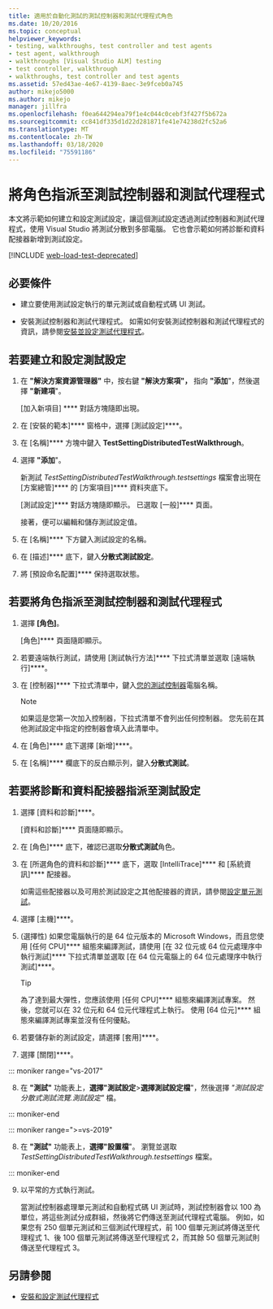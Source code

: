 ```yaml
---
title: 適用於自動化測試的測試控制器和測試代理程式角色
ms.date: 10/20/2016
ms.topic: conceptual
helpviewer_keywords:
- testing, walkthroughs, test controller and test agents
- test agent, walkthrough
- walkthroughs [Visual Studio ALM] testing
- test controller, walkthrough
- walkthroughs, test controller and test agents
ms.assetid: 57ed43ae-4e67-4139-8aec-3e9fceb0a745
author: mikejo5000
ms.author: mikejo
manager: jillfra
ms.openlocfilehash: f0ea644294ea79f1e4c044c0cebf3f427f5b672a
ms.sourcegitcommit: cc841df335d1d22d281871fe41e74238d2fc52a6
ms.translationtype: MT
ms.contentlocale: zh-TW
ms.lasthandoff: 03/18/2020
ms.locfileid: "75591186"
---
```

# <a name="assign-roles-to-a-test-controller-and-test-agent"></a>將角色指派至測試控制器和測試代理程式

本文將示範如何建立和設定測試設定，讓這個測試設定透過測試控制器和測試代理程式，使用 Visual Studio 將測試分散到多部電腦。 它也會示範如何將診斷和資料配接器新增到測試設定。

[!INCLUDE [web-load-test-deprecated](includes/web-load-test-deprecated.md)]

## <a name="prerequisites"></a>必要條件

- 建立要使用測試設定執行的單元測試或自動程式碼 UI 測試。

- 安裝測試控制器和測試代理程式。 如需如何安裝測試控制器和測試代理程式的資訊，請參閱[安裝並設定測試代理程式](../test/lab-management/install-configure-test-agents.md)。

## <a name="to-create-and-configure-a-test-setting"></a>若要建立和設定測試設定

1. 在 **"解決方案資源管理器"** 中，按右鍵 **"解決方案項"，** 指向 **"添加**"，然後選擇 **"新建項**"。

     [加入新項目] **** 對話方塊隨即出現。

2. 在 [安裝的範本]**** 窗格中，選擇 [測試設定]****。

3. 在 [名稱]**** 方塊中鍵入 **TestSettingDistributedTestWalkthrough**。

4. 選擇 **"添加**"。

     新測試 *TestSettingDistributedTestWalkthrough.testsettings* 檔案會出現在 [方案總管]**** 的 [方案項目]**** 資料夾底下。

     [測試設定]**** 對話方塊隨即顯示。 已選取 [一般]**** 頁面。

     接著，便可以編輯和儲存測試設定值。

5. 在 [名稱]**** 下方鍵入測試設定的名稱。

6. 在 [描述]**** 底下，鍵入**分散式測試設定**。

7. 將 [預設命名配置]**** 保持選取狀態。

## <a name="to-assign-roles-to-a-test-controller-and-test-agents"></a>若要將角色指派至測試控制器和測試代理程式

1. 選擇 **[角色]**。

     [角色]**** 頁面隨即顯示。

2. 若要遠端執行測試，請使用 [測試執行方法]**** 下拉式清單並選取 [遠端執行]****。

3. 在 [控制器]**** 下拉式清單中，鍵入[您的測試控制器](../test/lab-management/install-configure-test-agents.md)電腦名稱。

    > [!NOTE]
    > 如果這是您第一次加入控制器，下拉式清單不會列出任何控制器。 您先前在其他測試設定中指定的控制器會填入此清單中。

4. 在 [角色]**** 底下選擇 [新增]****。

5. 在 [名稱]**** 欄底下的反白顯示列，鍵入**分散式測試**。

## <a name="to-assign-a-diagnostic-and-data-adapter-to-your-test-setting"></a>若要將診斷和資料配接器指派至測試設定

1. 選擇 [資料和診斷]****。

     [資料和診斷]**** 頁面隨即顯示。

2. 在 [角色]**** 底下，確認已選取**分散式測試**角色。

3. 在 [所選角色的資料和診斷]**** 底下，選取 [IntelliTrace]**** 和 [系統資訊]**** 配接器。

     如需這些配接器以及可用於測試設定之其他配接器的資訊，請參閱[設定單元測試](../test/configure-unit-tests-by-using-a-dot-runsettings-file.md)。

4. 選擇 [主機]****。

5. (選擇性) 如果您電腦執行的是 64 位元版本的 Microsoft Windows，而且您使用 [任何 CPU]**** 組態來編譯測試，請使用 [在 32 位元或 64 位元處理序中執行測試]**** 下拉式清單並選取 [在 64 位元電腦上的 64 位元處理序中執行測試]****。

    > [!TIP]
    > 為了達到最大彈性，您應該使用 [任何 CPU]**** 組態來編譯測試專案。 然後，您就可以在 32 位元和 64 位元代理程式上執行。 使用 [64 位元]**** 組態來編譯測試專案並沒有任何優點。

6. 若要儲存新的測試設定，請選擇 [套用]****。

7. 選擇 [關閉]****。

::: moniker range="vs-2017"

8. 在 **"測試"** 功能表上，**選擇"測試設定**>**選擇測試設定檔**"，然後選擇 *"測試設定分散式測試流覽.測試設定"* 檔。

::: moniker-end

::: moniker range=">=vs-2019"

8. 在 **"測試"** 功能表上，**選擇"設置檔**"。 瀏覽並選取 *TestSettingDistributedTestWalkthrough.testsettings* 檔案。

::: moniker-end

9. 以平常的方式執行測試。

     當測試控制器處理單元測試和自動程式碼 UI 測試時，測試控制器會以 100 為單位，將這些測試分成群組，然後將它們傳送至測試代理程式電腦。 例如，如果您有 250 個單元測試和三個測試代理程式，前 100 個單元測試將傳送至代理程式 1、後 100 個單元測試將傳送至代理程式 2，而其餘 50 個單元測試則傳送至代理程式 3。

## <a name="see-also"></a>另請參閱

- [安裝和設定測試代理程式](../test/lab-management/install-configure-test-agents.md)

